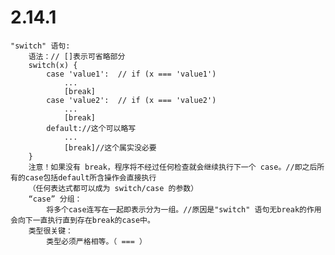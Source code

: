 # 2.14.1
    "switch" 语句:
        语法：// []表示可省略部分
        switch(x) {
            case 'value1':  // if (x === 'value1')
                ...
                [break]
            case 'value2':  // if (x === 'value2')
                ...
                [break]
            default://这个可以略写
                ...
                [break]//这个属实没必要
        }
        注意！如果没有 break，程序将不经过任何检查就会继续执行下一个 case。//即之后所有的case包括default所含操作会直接执行
        （任何表达式都可以成为 switch/case 的参数）
        “case” 分组：
            将多个case连写在一起即表示分为一组。//原因是"switch" 语句无break的作用会向下一直执行直到存在break的case中。
        类型很关键：
            类型必须严格相等。（ === ）